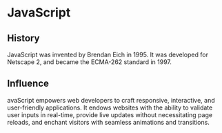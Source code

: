 # JavaScript

## History
JavaScript was invented by Brendan Eich in 1995. It was developed for Netscape 2, and became the ECMA-262 standard in 1997. 

## Influence
avaScript empowers web developers to craft responsive, interactive, and user-friendly applications. It endows websites with the ability to validate user inputs in real-time, provide live updates without necessitating page reloads, and enchant visitors with seamless animations and transitions.

